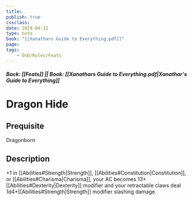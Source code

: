 ```yaml
---
title:
publish: true
cssclass:
date: 2024-04-12
type: note
book: "[[Xanathars Guide to Everything.pdf]]"
page: 
tags:
    - DnD/Rules/Feats
---
```


##### Back: [[Feats]] || Book: [[Xanathars Guide to Everything.pdf|Xanathar's Guide to Everything]]

# Dragon Hide


## Prequisite 
Dragonborn

## Description
+1 in [[Abilities#Strength|Strength]], [[Abilities#Constitution|Constitution]], or [[Abilities#Charisma|Charisma]], your AC becomes 13+[[Abilities#Dexterity|Dexterity]] modifier and your retractable claws deal 1d4+[[Abilities#Strength|Strength]] modifier slashing damage.